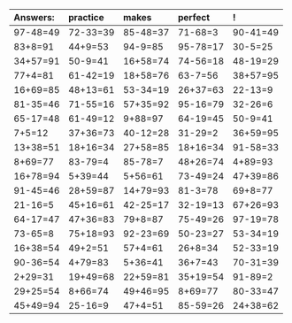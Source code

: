 | Answers: | practice | makes | perfect | ! |
| :--- | :--- | :--- | :--- | :--- |
| 97-48=49 | 72-33=39 | 85-48=37 | 71-68=3 | 90-41=49 | 
| 83+8=91 | 44+9=53 | 94-9=85 | 95-78=17 | 30-5=25 | 
| 34+57=91 | 50-9=41 | 16+58=74 | 74-56=18 | 48-19=29 | 
| 77+4=81 | 61-42=19 | 18+58=76 | 63-7=56 | 38+57=95 | 
| 16+69=85 | 48+13=61 | 53-34=19 | 26+37=63 | 22-13=9 | 
| 81-35=46 | 71-55=16 | 57+35=92 | 95-16=79 | 32-26=6 | 
| 65-17=48 | 61-49=12 | 9+88=97 | 64-19=45 | 50-9=41 | 
| 7+5=12 | 37+36=73 | 40-12=28 | 31-29=2 | 36+59=95 | 
| 13+38=51 | 18+16=34 | 27+58=85 | 18+16=34 | 91-58=33 | 
| 8+69=77 | 83-79=4 | 85-78=7 | 48+26=74 | 4+89=93 | 
| 16+78=94 | 5+39=44 | 5+56=61 | 73-49=24 | 47+39=86 | 
| 91-45=46 | 28+59=87 | 14+79=93 | 81-3=78 | 69+8=77 | 
| 21-16=5 | 45+16=61 | 42-25=17 | 32-19=13 | 67+26=93 | 
| 64-17=47 | 47+36=83 | 79+8=87 | 75-49=26 | 97-19=78 | 
| 73-65=8 | 75+18=93 | 92-23=69 | 50-23=27 | 53-34=19 | 
| 16+38=54 | 49+2=51 | 57+4=61 | 26+8=34 | 52-33=19 | 
| 90-36=54 | 4+79=83 | 5+36=41 | 36+7=43 | 70-31=39 | 
| 2+29=31 | 19+49=68 | 22+59=81 | 35+19=54 | 91-89=2 | 
| 29+25=54 | 8+66=74 | 49+46=95 | 8+69=77 | 80-33=47 | 
| 45+49=94 | 25-16=9 | 47+4=51 | 85-59=26 | 24+38=62 | 
